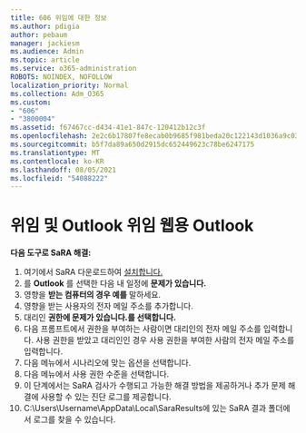 ```yaml
---
title: 606 위임에 대한 정보
ms.author: pdigia
author: pebaum
manager: jackiesm
ms.audience: Admin
ms.topic: article
ms.service: o365-administration
ROBOTS: NOINDEX, NOFOLLOW
localization_priority: Normal
ms.collection: Adm_O365
ms.custom:
- "606"
- "3800004"
ms.assetid: f67467cc-d434-41e1-847c-120412b12c3f
ms.openlocfilehash: 2e2c6b17807fe8ecab0b9685f981beda20c122143d1036a9c03075552c5ca897
ms.sourcegitcommit: b5f7da89a650d2915dc652449623c78be6247175
ms.translationtype: MT
ms.contentlocale: ko-KR
ms.lasthandoff: 08/05/2021
ms.locfileid: "54088222"
---
```

# <a name="troubleshooting-delegation-in-outlook-and-outlook-on-the-web"></a>위임 및 Outlook 위임 웹용 Outlook

**다음 도구로 SaRA 해결:**

1. 여기에서 SaRA 다운로드하여 [설치합니다.](https://aka.ms/SaRA-SkypeForBusinessSignIn)
1. 를 **Outlook** 를 선택한 다음 내 일정에 **문제가 있습니다.**
1. 영향을 **받는 컴퓨터의 경우 예를** 말하세요.
1. 영향을 받는 사용자의 전자 메일 주소를 추가합니다.
1. 대리인 **권한에 문제가 있습니다.를 선택합니다.**
1. 다음 프롬프트에서 권한을 부여하는 사람이면 대리인의 전자 메일 주소를 입력합니다. 사용 권한을 받았고 대리인인 경우 사용 권한을 부여한 사람의 전자 메일 주소를 입력합니다.
1. 다음 메뉴에서 시나리오에 맞는 옵션을 선택합니다.
1. 다음 메뉴에서 사용 권한 수준을 선택합니다.
1. 이 단계에서는 SaRA 검사가 수행되고 가능한 해결 방법을 제공하거나 추가 문제 해결에 사용할 수 있는 진단 로그를 제공합니다.
1. C:\Users\Username\AppData\Local\SaraResults에 있는 SaRA 결과 폴더에서 로그를 찾을 수 있습니다.
